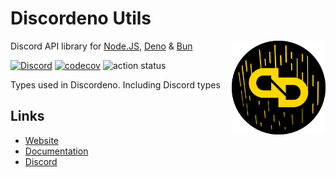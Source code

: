 # Discordeno Utils

<img align="right" src="https://raw.githubusercontent.com/discordeno/discordeno/main/website/static/img/logo.png" height="150px" />

Discord API library for [Node.JS](https://nodejs.org), [Deno](https://deno.land) & [Bun](https://bun.sh/)

[![Discord](https://img.shields.io/discord/785384884197392384?color=7289da&logo=discord&logoColor=dark)](https://discord.com/invite/5vBgXk3UcZ)
[![codecov](https://codecov.io/gh/discordeno/discordeno/branch/main/graph/badge.svg?token=SQI9OYJ7AK)](https://codecov.io/gh/discordeno/discordeno)
![action status](https://github.com/discordeno/discordeno/actions/workflows/lib-check.yml/badge.svg?event=push)

Types used in Discordeno. Including Discord types

## Links

- [Website](https://discordeno.js.org/)
- [Documentation](https://discordeno.js.org)
- [Discord](https://discord.com/invite/5vBgXk3UcZ)
